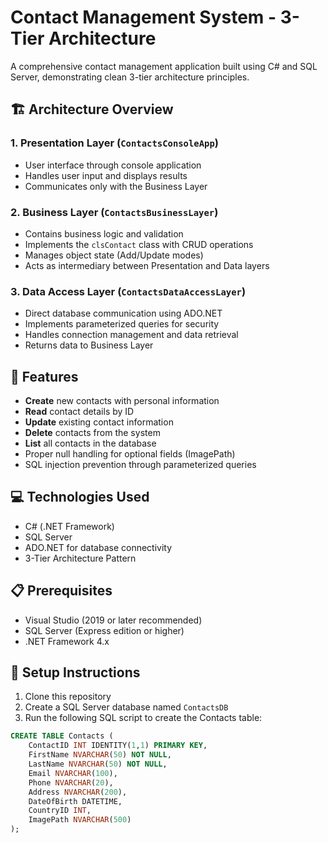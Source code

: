 # Contact Management System - 3-Tier Architecture

A comprehensive contact management application built using C# and SQL Server, demonstrating clean 3-tier architecture principles.

## 🏗️ Architecture Overview

### 1. **Presentation Layer** (`ContactsConsoleApp`)
- User interface through console application
- Handles user input and displays results
- Communicates only with the Business Layer

### 2. **Business Layer** (`ContactsBusinessLayer`)
- Contains business logic and validation
- Implements the `clsContact` class with CRUD operations
- Manages object state (Add/Update modes)
- Acts as intermediary between Presentation and Data layers

### 3. **Data Access Layer** (`ContactsDataAccessLayer`)
- Direct database communication using ADO.NET
- Implements parameterized queries for security
- Handles connection management and data retrieval
- Returns data to Business Layer

## 🚀 Features

- **Create** new contacts with personal information
- **Read** contact details by ID
- **Update** existing contact information
- **Delete** contacts from the system
- **List** all contacts in the database
- Proper null handling for optional fields (ImagePath)
- SQL injection prevention through parameterized queries

## 💻 Technologies Used

- C# (.NET Framework)
- SQL Server
- ADO.NET for database connectivity
- 3-Tier Architecture Pattern

## 📋 Prerequisites

- Visual Studio (2019 or later recommended)
- SQL Server (Express edition or higher)
- .NET Framework 4.x

## 🔧 Setup Instructions

1. Clone this repository
2. Create a SQL Server database named `ContactsDB`
3. Run the following SQL script to create the Contacts table:
```sql
CREATE TABLE Contacts (
    ContactID INT IDENTITY(1,1) PRIMARY KEY,
    FirstName NVARCHAR(50) NOT NULL,
    LastName NVARCHAR(50) NOT NULL,
    Email NVARCHAR(100),
    Phone NVARCHAR(20),
    Address NVARCHAR(200),
    DateOfBirth DATETIME,
    CountryID INT,
    ImagePath NVARCHAR(500)
);
